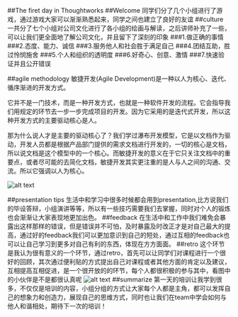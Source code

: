 ##The firet day in Thoughtworks
##Welcome
同学们分了几个小组进行了游戏，通过游戏大家可以渐渐熟悉起来，同学之间也建立了良好的友谊
##culture
一共分了七个小组对公司文化进行了各小组的绘画与解读，之后讲师补充了一些，可以让我们更全面地了解公司文化，并且留下了深刻的印象
###1.做正确的事情
###2.态度、能力、诚信
###3.服务他人和社会胜于满足自己
###4.团结互助，胜过怜悯施舍
###5.个人和组织的透明度
###6.好奇心、创意、激情
###7.快速验证并且公开错误

##agile methodology
敏捷开发(Agile Development)是一种以人为核心、迭代、循序渐进的开发方式。

它并不是一门技术，而是一种开发方式，也就是一种软件开发的流程。它会指导我们用规定的环节去一步一步完成项目的开发。因为它采用的是迭代式开发，所以这种开发方式的主要驱动核心是人。

那为什么说人才是主要的驱动核心了？我们学过瀑布开发模型，它是以文档作为驱动，开发人员都是根据产品部门提供的需求文档进行开发的，一切的核心是文档，所以说文档是这个模型中的一个核心。而敏捷开发的意义在于它只关注文档中的重要点，或者尽可能的去简化文档，敏捷开发其实更注重的是人与人之间的沟通、交流。所以它强调以人为核心。

![alt text](../imgs/agile.jpg)

##presentation tips
生活中和学习中很多时候都会用到presentation,比方说我们的毕设答辩，小组演讲等等，所以有一些技巧需要我们去掌握，同时对个人的锻炼也会渐渐让大家表现地更加出色。
##feedback
在生活中和工作中我们难免会暴露出这样那样的错误，但是错误并不可怕，及时暴露及时改正才是对自己最大的提高，通过好的feedback我们可以更加意识到自己的短处，通过互相的feedback也可以让自己学习到更多对自己有利的东西，体现在方方面面。
##retro
这个环节是我认为很有意义的一个环节，通过retro，首先可以让同学们对课程进行一个很好的回顾，其次通过便利贴的方式提出自己对课程或者其他方面的肯定以及建议，互相提高互相促进，是一个很开放的的环节，每个人都很积极的参与其中，看图中的小伙伴是不是都很认真呢
![alt text](../imgs/retro.jpg)
##summarize
第一天的培训让我学到很多，不仅仅是培训的内容，小组分组的方式让大家每个人都是主角，都可以发挥自己的想象力和创造力，展现自己的思维方式，同时也让我们在team中学会如何与他人和谐相处，期待下一次的培训！